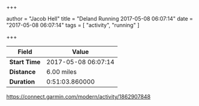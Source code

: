 +++

author = "Jacob Hell"
title = "Deland Running 2017-05-08 06:07:14"
date = "2017-05-08 06:07:14"
tags = [
    "activity", "running"
]

+++

<!--more-->

|Field  |Value  |
|--- | --- |
|**Start Time**|2017-05-08 06:07:14|
|**Distance**|6.00 miles|
|**Duration**|0:51:03.860000|

https://connect.garmin.com/modern/activity/1862907848